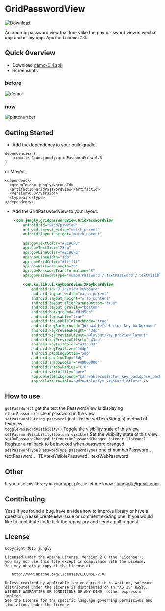# GridPasswordView
[ ![Download](https://api.bintray.com/packages/jungerr/maven/gridPasswordView/images/download.svg) ](https://bintray.com/jungerr/maven/gridPasswordView/_latestVersion)

An android password view that looks like the pay password view in wechat app and alipay app.
Apache License 2.0.

## Quick Overview

 - Download [demo-0.4.apk][2]
 - Screenshots
 
### before

![demo][1]

### now

![platenumber][3]

## Getting Started

 - Add the dependency to your build.gradle.
 
```
dependencies {
    compile 'com.jungly:gridPasswordView:0.3'
}
```
or Maven:
```
<dependency>
  <groupId>com.jungly</groupId>
  <artifactId>gridPasswordView</artifactId>
  <version>0.3</version>
  <type>aar</type>
</dependency>
```
 - Add the GridPasswordView to your layout.

```xml
    <com.jungly.gridpasswordview.GridPasswordView
        android:id="@+id/pswView"
        android:layout_width="match_parent"
        android:layout_height="match_parent" 
        
        app:gpvTextColor="#2196F3"
        app:gpvTextSize="25sp"
        app:gpvLineColor="#2196F3"
        app:gpvLineWidth="1dp"
        app:gpvGridColor="#ffffff"
        app:gpvPasswordLength="6"
        app:gpvPasswordTransformation="$"
        app:gpvPasswordType="numberPassword / textPassword / textVisiblePassword / textWebPassword"/>
        
        <com.kw.lib.ui.keyboardview.XKeyboardView
            android:id="@+id/view_keyboard"
            android:layout_width="match_parent"
            android:layout_height="wrap_content"
            android:layout_alignParentBottom="true"
            android:layout_gravity="bottom"
            android:background="#d1d5db"
            android:focusable="true"
            android:focusableInTouchMode="true"
            android:keyBackground="@drawable/selector_key_background"
            android:keyPreviewHeight="43dp"
            android:keyPreviewLayout="@layout/key_preview_layout"
            android:keyPreviewOffset="-43dp"
            android:keyTextColor="#333333"
            android:keyTextSize="16dp"
            android:paddingBottom="5dp"
            android:paddingTop="5dp"
            android:shadowColor="#00000000"
            android:shadowRadius="0.0"
            android:visibility="gone"
            app:deleteBackground="@drawable/selector_key_backspace_background"
            app:deleteDrawable="@drawable/sym_keyboard_delete" />
```

## How to use
`getPassWord()`    get the text the PasswordView is displaying  
`clearPassword()`:  clear password in the view  
`setPassword(String password)`    just like the setText(String s) method of textview  
`togglePasswordVisibility()`  Toggle the visibility state of this view.  
`setPasswordVisibility(boolean visible)`  Set the visibility  state of this view.  
`setOnPasswordChangedListener(OnPasswordChangedListener listener)`   Register a callback to be invoked when password changed.  
`setPasswordType(PasswordType passwordType)`  one of numberPassword 、textPassword 、TEXtextVisiblePassword、textWebPassword  

## Other
If you use this library in your app, please let me know : jungly.ik@gmail.com

## Contributing

Yes:) If you found a bug, have an idea how to improve library or have a question, please create new issue or comment existing one. If you would like to contribute code fork the repository and send a pull request.

License
---

    Copyright 2015 jungly

    Licensed under the Apache License, Version 2.0 (the "License");
    you may not use this file except in compliance with the License.
    You may obtain a copy of the License at

       http://www.apache.org/licenses/LICENSE-2.0

    Unless required by applicable law or agreed to in writing, software
    distributed under the License is distributed on an "AS IS" BASIS,
    WITHOUT WARRANTIES OR CONDITIONS OF ANY KIND, either express or implied.
    See the License for the specific language governing permissions and
    limitations under the License.

  [1]: http://jungerr.qiniudn.com/gridpasswordview_0.2.gif
  [2]: https://github.com/Jungerr/GridPasswordView/blob/master/demo/demo-0.4.apk
  [3]: demo/platenumber_demo.gif

